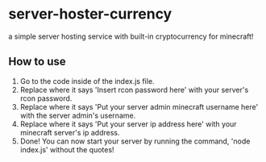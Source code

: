 # server-hoster-currency
a simple server hosting service with built-in cryptocurrency for minecraft!
<h2>How to use</h2>

1. Go to the code inside of the index.js file.
2. Replace where it says 'Insert rcon password here' with your server's rcon password.
3. Replace where it says 'Put your server admin minecraft username here' with the server admin's username.
4. Replace where it says 'Put your server ip address here' with your minecraft server's ip address.
5. Done! You can now start your server by running the command, 'node index.js' without the quotes!
